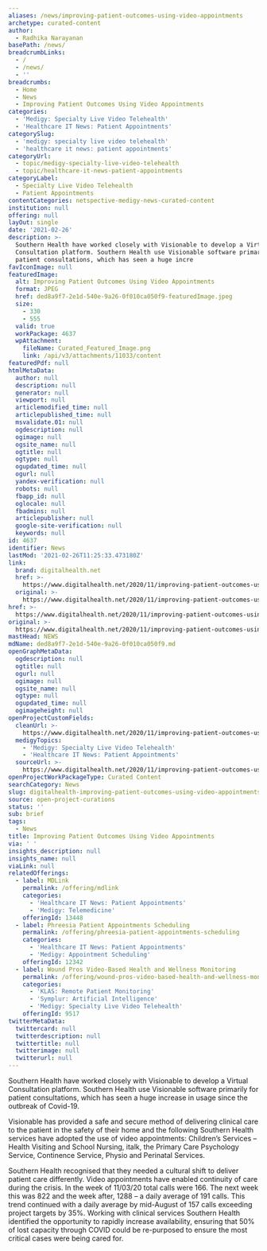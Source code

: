 ```yaml
---
aliases: /news/improving-patient-outcomes-using-video-appointments
archetype: curated-content
author:
  - Radhika Narayanan
basePath: /news/
breadcrumbLinks:
  - /
  - /news/
  - ''
breadcrumbs:
  - Home
  - News
  - Improving Patient Outcomes Using Video Appointments
categories:
  - 'Medigy: Specialty Live Video Telehealth'
  - 'Healthcare IT News: Patient Appointments'
categorySlug:
  - 'medigy: specialty live video telehealth'
  - 'healthcare it news: patient appointments'
categoryUrl:
  - topic/medigy-specialty-live-video-telehealth
  - topic/healthcare-it-news-patient-appointments
categoryLabel:
  - Specialty Live Video Telehealth
  - Patient Appointments
contentCategories: netspective-medigy-news-curated-content
institution: null
offering: null
layOut: single
date: '2021-02-26'
description: >-
  Southern Health have worked closely with Visionable to develop a Virtual
  Consultation platform. Southern Health use Visionable software primarily for
  patient consultations, which has seen a huge incre
favIconImage: null
featuredImage:
  alt: Improving Patient Outcomes Using Video Appointments
  format: JPEG
  href: ded8a9f7-2e1d-540e-9a26-0f010ca050f9-featuredImage.jpeg
  size:
    - 330
    - 555
  valid: true
  workPackage: 4637
  wpAttachment:
    fileName: Curated_Featured_Image.png
    link: /api/v3/attachments/11033/content
featuredPdf: null
htmlMetaData:
  author: null
  description: null
  generator: null
  viewport: null
  articlemodified_time: null
  articlepublished_time: null
  msvalidate.01: null
  ogdescription: null
  ogimage: null
  ogsite_name: null
  ogtitle: null
  ogtype: null
  ogupdated_time: null
  ogurl: null
  yandex-verification: null
  robots: null
  fbapp_id: null
  oglocale: null
  fbadmins: null
  articlepublisher: null
  google-site-verification: null
  keywords: null
id: 4637
identifier: News
lastMod: '2021-02-26T11:25:33.473180Z'
link:
  brand: digitalhealth.net
  href: >-
    https://www.digitalhealth.net/2020/11/improving-patient-outcomes-using-video-appointments/
  original: >-
    https://www.digitalhealth.net/2020/11/improving-patient-outcomes-using-video-appointments/
href: >-
  https://www.digitalhealth.net/2020/11/improving-patient-outcomes-using-video-appointments/
original: >-
  https://www.digitalhealth.net/2020/11/improving-patient-outcomes-using-video-appointments/
mastHead: NEWS
mdName: ded8a9f7-2e1d-540e-9a26-0f010ca050f9.md
openGraphMetaData:
  ogdescription: null
  ogtitle: null
  ogurl: null
  ogimage: null
  ogsite_name: null
  ogtype: null
  ogupdated_time: null
  ogimageheight: null
openProjectCustomFields:
  cleanUrl: >-
    https://www.digitalhealth.net/2020/11/improving-patient-outcomes-using-video-appointments/
  medigyTopics:
    - 'Medigy: Specialty Live Video Telehealth'
    - 'Healthcare IT News: Patient Appointments'
  sourceUrl: >-
    https://www.digitalhealth.net/2020/11/improving-patient-outcomes-using-video-appointments/
openProjectWorkPackageType: Curated Content
searchCategory: News
slug: digitalhealth-improving-patient-outcomes-using-video-appointments
source: open-project-curations
status: ''
sub: brief
tags:
  - News
title: Improving Patient Outcomes Using Video Appointments
via: ' '
insights_description: null
insights_name: null
viaLink: null
relatedOfferings:
  - label: MDLink
    permalink: /offering/mdlink
    categories:
      - 'Healthcare IT News: Patient Appointments'
      - 'Medigy: Telemedicine'
    offeringId: 13448
  - label: Phreesia Patient Appointments Scheduling
    permalink: /offering/phreesia-patient-appointments-scheduling
    categories:
      - 'Healthcare IT News: Patient Appointments'
      - 'Medigy: Appointment Scheduling'
    offeringId: 12342
  - label: Wound Pros Video-Based Health and Wellness Monitoring
    permalink: /offering/wound-pros-video-based-health-and-wellness-monitoring
    categories:
      - 'KLAS: Remote Patient Monitoring'
      - 'Symplur: Artificial Intelligence'
      - 'Medigy: Specialty Live Video Telehealth'
    offeringId: 9517
twitterMetaData:
  twittercard: null
  twitterdescription: null
  twittertitle: null
  twitterimage: null
  twitterurl: null
---
```

<p>Southern Health have worked closely with Visionable to develop a Virtual Consultation platform. Southern Health use Visionable software primarily for patient consultations, which has seen a huge increase in usage since the outbreak of Covid-19.</p><p>Visionable has provided a safe and secure method of delivering clinical care to the patient in the safety of their home and the following Southern Health services have adopted the use of video appointments: Children’s Services – Health Visiting and School Nursing, italk, the Primary Care Psychology Service, Continence Service, Physio and Perinatal Services.</p><p>Southern Health recognised that they needed a cultural shift to deliver patient care differently. Video appointments have enabled continuity of care during the crisis. In the week of 11/03/20 total calls were 166. The next week this was 822 and the week after, 1288 – a daily average of 191 calls. This trend continued with a daily average by mid-August of 157 calls exceeding project targets by 35%. Working with clinical services Southern Health identified the opportunity to rapidly increase availability, ensuring that 50% of lost capacity through COVID could be re-purposed to ensure the most critical cases were being cared for.</p>